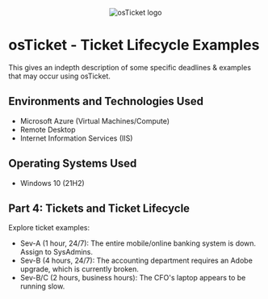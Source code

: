 <p align="center">
<img src="https://i.imgur.com/Clzj7Xs.png" alt="osTicket logo"/>
</p>

<h1>osTicket - Ticket Lifecycle Examples</h1>
This gives an indepth description of some specific deadlines & examples that may occur using osTicket.<br />


<h2>Environments and Technologies Used</h2>

- Microsoft Azure (Virtual Machines/Compute)
- Remote Desktop
- Internet Information Services (IIS)

<h2>Operating Systems Used </h2>

- Windows 10</b> (21H2)


<h2>Part 4: Tickets and Ticket Lifecycle</h2>

Explore ticket examples:
   - Sev-A (1 hour, 24/7): The entire mobile/online banking system is down. Assign to SysAdmins.
   - Sev-B (4 hours, 24/7): The accounting department requires an Adobe upgrade, which is currently broken.
   - Sev-B/C (2 hours, business hours): The CFO's laptop appears to be running slow.
